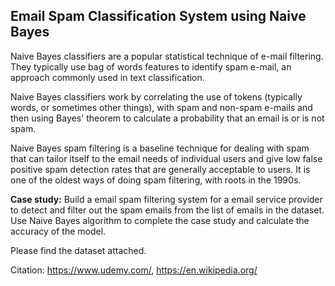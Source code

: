 ## Email Spam Classification System using Naive Bayes 

Naive Bayes classifiers are a popular statistical technique of e-mail filtering. They typically use bag of words features to identify spam e-mail, an approach commonly used in text classification.

Naive Bayes classifiers work by correlating the use of tokens (typically words, or sometimes other things), with spam and non-spam e-mails and then using Bayes' theorem to calculate a probability that an email is or is not spam.

Naive Bayes spam filtering is a baseline technique for dealing with spam that can tailor itself to the email needs of individual users and give low false positive spam detection rates that are generally acceptable to users. It is one of the oldest ways of doing spam filtering, with roots in the 1990s.

**Case study:** Build a email spam filtering system for a email service provider to detect and filter out the spam emails from the list of emails in the dataset. Use Naive Bayes algorithm to complete the case study and calculate the accuracy of the model.

Please find the dataset attached.

Citation: https://www.udemy.com/, https://en.wikipedia.org/